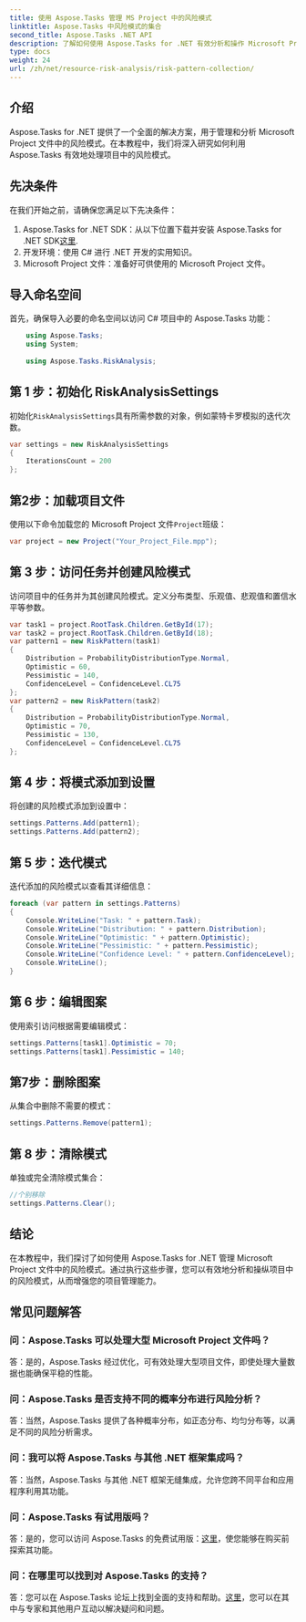 ```yaml
---
title: 使用 Aspose.Tasks 管理 MS Project 中的风险模式
linktitle: Aspose.Tasks 中风险模式的集合
second_title: Aspose.Tasks .NET API
description: 了解如何使用 Aspose.Tasks for .NET 有效分析和操作 Microsoft Project 文件中的风险模式。
type: docs
weight: 24
url: /zh/net/resource-risk-analysis/risk-pattern-collection/
---
```

## 介绍
Aspose.Tasks for .NET 提供了一个全面的解决方案，用于管理和分析 Microsoft Project 文件中的风险模式。在本教程中，我们将深入研究如何利用 Aspose.Tasks 有效地处理项目中的风险模式。
## 先决条件
在我们开始之前，请确保您满足以下先决条件：
1.  Aspose.Tasks for .NET SDK：从以下位置下载并安装 Aspose.Tasks for .NET SDK[这里](https://releases.aspose.com/tasks/net/).
2. 开发环境：使用 C# 进行 .NET 开发的实用知识。
3. Microsoft Project 文件：准备好可供使用的 Microsoft Project 文件。

## 导入命名空间
首先，确保导入必要的命名空间以访问 C# 项目中的 Aspose.Tasks 功能：
```csharp
    using Aspose.Tasks;
    using System;
    
    using Aspose.Tasks.RiskAnalysis;
```
## 第 1 步：初始化 RiskAnalysisSettings
初始化`RiskAnalysisSettings`具有所需参数的对象，例如蒙特卡罗模拟的迭代次数。
```csharp
var settings = new RiskAnalysisSettings
{
    IterationsCount = 200
};
```
## 第2步：加载项目文件
使用以下命令加载您的 Microsoft Project 文件`Project`班级：
```csharp
var project = new Project("Your_Project_File.mpp");
```
## 第 3 步：访问任务并创建风险模式
访问项目中的任务并为其创建风险模式。定义分布类型、乐观值、悲观值和置信水平等参数。
```csharp
var task1 = project.RootTask.Children.GetById(17);
var task2 = project.RootTask.Children.GetById(18);
var pattern1 = new RiskPattern(task1)
{
    Distribution = ProbabilityDistributionType.Normal,
    Optimistic = 60,
    Pessimistic = 140,
    ConfidenceLevel = ConfidenceLevel.CL75
};
var pattern2 = new RiskPattern(task2)
{
    Distribution = ProbabilityDistributionType.Normal,
    Optimistic = 70,
    Pessimistic = 130,
    ConfidenceLevel = ConfidenceLevel.CL75
};
```
## 第 4 步：将模式添加到设置
将创建的风险模式添加到设置中：
```csharp
settings.Patterns.Add(pattern1);
settings.Patterns.Add(pattern2);
```
## 第 5 步：迭代模式
迭代添加的风险模式以查看其详细信息：
```csharp
foreach (var pattern in settings.Patterns)
{
    Console.WriteLine("Task: " + pattern.Task);
    Console.WriteLine("Distribution: " + pattern.Distribution);
    Console.WriteLine("Optimistic: " + pattern.Optimistic);
    Console.WriteLine("Pessimistic: " + pattern.Pessimistic);
    Console.WriteLine("Confidence Level: " + pattern.ConfidenceLevel);
    Console.WriteLine();
}
```
## 第 6 步：编辑图案
使用索引访问根据需要编辑模式：
```csharp
settings.Patterns[task1].Optimistic = 70;
settings.Patterns[task1].Pessimistic = 140;
```
## 第7步：删除图案
从集合中删除不需要的模式：
```csharp
settings.Patterns.Remove(pattern1);
```
## 第 8 步：清除模式
单独或完全清除模式集合：
```csharp
//个别移除
settings.Patterns.Clear();
```

## 结论
在本教程中，我们探讨了如何使用 Aspose.Tasks for .NET 管理 Microsoft Project 文件中的风险模式。通过执行这些步骤，您可以有效地分析和操纵项目中的风险模式，从而增强您的项目管理能力。
## 常见问题解答
### 问：Aspose.Tasks 可以处理大型 Microsoft Project 文件吗？
答：是的，Aspose.Tasks 经过优化，可有效处理大型项目文件，即使处理大量数据也能确保平稳的性能。
### 问：Aspose.Tasks 是否支持不同的概率分布进行风险分析？
答：当然，Aspose.Tasks 提供了各种概率分布，如正态分布、均匀分布等，以满足不同的风险分析需求。
### 问：我可以将 Aspose.Tasks 与其他 .NET 框架集成吗？
答：当然，Aspose.Tasks 与其他 .NET 框架无缝集成，允许您跨不同平台和应用程序利用其功能。
### 问：Aspose.Tasks 有试用版吗？
答：是的，您可以访问 Aspose.Tasks 的免费试用版：[这里](https://releases.aspose.com/)，使您能够在购买前探索其功能。
### 问：在哪里可以找到对 Aspose.Tasks 的支持？
答：您可以在 Aspose.Tasks 论坛上找到全面的支持和帮助。[这里](https://forum.aspose.com/c/tasks/15)，您可以在其中与专家和其他用户互动以解决疑问和问题。